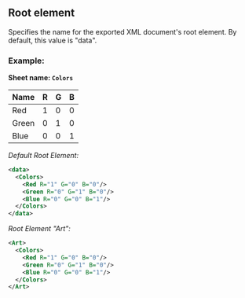 Root element
------------
Specifies the name for the exported XML document's root element. By default, this value is "data".

### Example: ###

**Sheet name: `Colors`**

Name | R | G | B
---- | - | - | -
Red | 1 | 0 | 0
Green | 0 | 1 | 0
Blue | 0 | 0 | 1

*Default Root Element:*
```xml
<data>
  <Colors>
    <Red R="1" G="0" B="0"/>
    <Green R="0" G="1" B="0"/>
    <Blue R="0" G="0" B="1"/>
  </Colors>
</data>
```

*Root Element "Art":*
```xml
<Art>
  <Colors>
    <Red R="1" G="0" B="0"/>
    <Green R="0" G="1" B="0"/>
    <Blue R="0" G="0" B="1"/>
  </Colors>
</Art>
```
